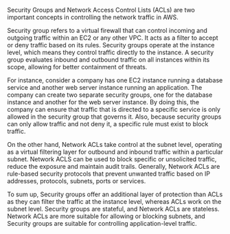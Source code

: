 

Security Groups and Network Access Control Lists (ACLs) are two important concepts in controlling the network traffic in AWS.

Security group refers to a virtual firewall that can control incoming and outgoing traffic within an EC2 or any other VPC. It acts as a filter to accept or deny traffic based on its rules. Security groups operate at the instance level, which means they control traffic directly to the instance. A security group evaluates inbound and outbound traffic on all instances within its scope, allowing for better containment of threats.

For instance, consider a company has one EC2 instance running a database service and another web server instance running an application. The company can create two separate security groups, one for the database instance and another for the web server instance. By doing this, the company can ensure that traffic that is directed to a specific service is only allowed in the security group that governs it. Also, because security groups can only allow traffic and not deny it, a specific rule must exist to block traffic.

On the other hand, Network ACLs take control at the subnet level, operating as a virtual filtering layer for outbound and inbound traffic within a particular subnet. Network ACLS can be used to block specific or unsolicited traffic, reduce the exposure and maintain audit trails. Generally, Network ACLs are rule-based security protocols that prevent unwanted traffic based on IP addresses, protocols, subnets, ports or services.

To sum up, Security groups offer an additional layer of protection than ACLs as they can filter the traffic at the instance level, whereas ACLs work on the subnet level. Security groups are stateful, and Network ACLs are stateless. Network ACLs are more suitable for allowing or blocking subnets, and Security groups are suitable for controlling application-level traffic.